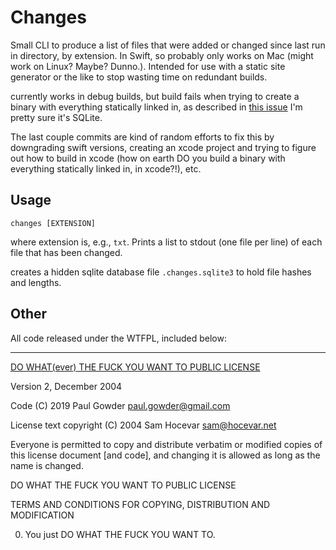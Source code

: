 # Changes

Small CLI to produce a list of files that were added or changed since last run in directory, by extension.  In Swift, so probably only works on Mac (might work on Linux?  Maybe?  Dunno.).  Intended for use with a static site generator or the like to stop wasting time on redundant builds.

currently works in debug builds, but build fails when trying to create a binary with everything statically linked in, as described in [this issue](https://github.com/stephencelis/SQLite.swift/issues/896) I'm pretty sure it's SQLite.

The last couple commits are kind of random efforts to fix this by downgrading swift versions, creating an xcode project and trying to figure out how to build in xcode (how on earth DO you build a binary with everything statically linked in, in xcode?!), etc.

## Usage

```
changes [EXTENSION]
```

where extension is, e.g., `txt`.  Prints a list to stdout (one file per line) of each file that has been changed.

creates a hidden sqlite database file `.changes.sqlite3` to hold file hashes and lengths.

## Other

All code released under the WTFPL, included below:

<hr>

[DO WHAT(ever) THE FUCK YOU WANT TO PUBLIC LICENSE](http://www.wtfpl.net/) 

Version 2, December 2004 

Code (C) 2019 Paul Gowder <paul.gowder@gmail.com>

License text copyright (C) 2004 Sam Hocevar <sam@hocevar.net> 

Everyone is permitted to copy and distribute verbatim or modified 
copies of this license document [and code], and changing it is allowed as long 
as the name is changed. 

DO WHAT THE FUCK YOU WANT TO PUBLIC LICENSE 

TERMS AND CONDITIONS FOR COPYING, DISTRIBUTION AND MODIFICATION 

0. You just DO WHAT THE FUCK YOU WANT TO.
